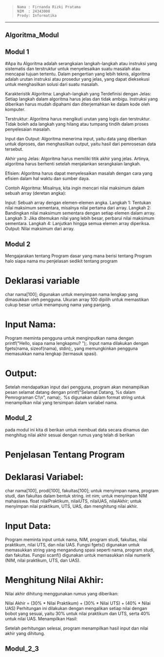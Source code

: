 > ```
> Nama : Firnanda Rizki Pratama
> NIM  : 24343008
> Prody: Informatika
> ```

---


## Algoritma_Modul

## Modul 1
#Apa itu Algoritma 
adalah serangkaian langkah-langkah atau instruksi yang sistematis dan terstruktur untuk menyelesaikan suatu masalah atau mencapai tujuan tertentu. Dalam pengertian yang lebih teknis, algoritma adalah urutan instruksi atau prosedur yang jelas, yang dapat dieksekusi untuk menghasilkan solusi dari suatu masalah.

Karakteristik Algoritma:
Langkah-langkah yang Terdefinisi dengan Jelas: Setiap langkah dalam algoritma harus jelas dan tidak ambigu. Instruksi yang diberikan harus mudah dipahami dan diterjemahkan ke dalam kode oleh komputer.

Terstruktur: Algoritma harus mengikuti urutan yang logis dan terstruktur. Tidak boleh ada langkah yang hilang atau tumpang tindih dalam proses penyelesaian masalah.

Input dan Output: Algoritma menerima input, yaitu data yang diberikan untuk diproses, dan menghasilkan output, yaitu hasil dari pemrosesan data tersebut.

Akhir yang Jelas: Algoritma harus memiliki titik akhir yang jelas. Artinya, algoritma harus berhenti setelah menjalankan serangkaian langkah.

Efisien: Algoritma harus dapat menyelesaikan masalah dengan cara yang efisien dalam hal waktu dan sumber daya.

Contoh Algoritma:
Misalnya, kita ingin mencari nilai maksimum dalam sebuah array (deretan angka):

Input: Sebuah array dengan elemen-elemen angka.
Langkah 1: Tentukan nilai maksimum sementara, misalnya nilai pertama dari array.
Langkah 2: Bandingkan nilai maksimum sementara dengan setiap elemen dalam array.
Langkah 3: Jika ditemukan nilai yang lebih besar, perbarui nilai maksimum sementara.
Langkah 4: Lanjutkan hingga semua elemen array diperiksa.
Output: Nilai maksimum dari array.

## Modul 2
Mengajarakan tentang Program dasar yang mana berisi tentang Program halo siapa nama mu penjelasan sedikit tentang program 
# Deklarasi variable

char nama[100]; digunakan untuk menyimpan nama lengkap yang dimasukkan oleh pengguna. Ukuran array 100 dipilih untuk memastikan cukup besar untuk menampung nama yang panjang.
# Input Nama:

Program meminta pengguna untuk menginputkan nama dengan printf("Hello, siapa nama lengkapmu? ");.
Input nama dilakukan dengan fgets(nama, sizeof(nama), stdin);, yang memungkinkan pengguna memasukkan nama lengkap (termasuk spasi).
# Output:

Setelah mendapatkan input dari pengguna, program akan menampilkan pesan selamat datang dengan printf("Selamat Datang, %s dalam Pemrograman C!\n", nama);.
%s digunakan dalam format string untuk menampilkan nilai yang tersimpan dalam variabel nama.
## Modul_2
pada modul ini kita di berikan untuk membuat data secara dinamus dan menghitug nilai akhir sesuai dengan rumus yang telah di berikan 

# Penjelasan Tentang Program

# Deklarasi Variabel:

char nama[100], prodi[100], fakultas[100]; untuk menyimpan nama, program studi, dan fakultas dalam bentuk string.
int nim; untuk menyimpan NIM mahasiswa.
float nilaiPraktikum, nilaiUTS, nilaiUAS, nilaiAkhir; untuk menyimpan nilai praktikum, UTS, UAS, dan menghitung nilai akhir.

# Input Data:

Program meminta input untuk nama, NIM, program studi, fakultas, nilai praktikum, nilai UTS, dan nilai UAS.
Fungsi fgets() digunakan untuk memasukkan string yang mengandung spasi seperti nama, program studi, dan fakultas.
Fungsi scanf() digunakan untuk memasukkan nilai numerik (NIM, nilai praktikum, UTS, dan UAS).

# Menghitung Nilai Akhir:

Nilai akhir dihitung menggunakan rumus yang diberikan:

Nilai Akhir = (30% * Nilai Praktikum) + (30% * Nilai UTS) + (40% * Nilai UAS)
Perhitungan ini dilakukan dengan mengalikan setiap nilai dengan bobot yang sesuai, yaitu 30% untuk nilai praktikum dan UTS, serta 40% untuk nilai UAS.
Menampilkan Hasil:

Setelah perhitungan selesai, program menampilkan hasil input dan nilai akhir yang dihitung.

## Modul_2_3
